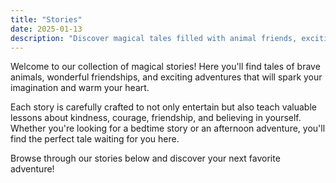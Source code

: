 ```yaml
---
title: "Stories"
date: 2025-01-13
description: "Discover magical tales filled with animal friends, exciting adventures, and important life lessons. Each story is crafted with love and imagination to inspire young readers."
---
```


Welcome to our collection of magical stories! Here you'll find tales of brave animals, wonderful friendships, and exciting adventures that will spark your imagination and warm your heart.

Each story is carefully crafted to not only entertain but also teach valuable lessons about kindness, courage, friendship, and believing in yourself. Whether you're looking for a bedtime story or an afternoon adventure, you'll find the perfect tale waiting for you here.

Browse through our stories below and discover your next favorite adventure!

